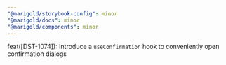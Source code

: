 ```yaml
---
"@marigold/storybook-config": minor
"@marigold/docs": minor
"@marigold/components": minor
---
```


feat([DST-1074]): Introduce a `useConfirmation` hook to conveniently open confirmation dialogs
